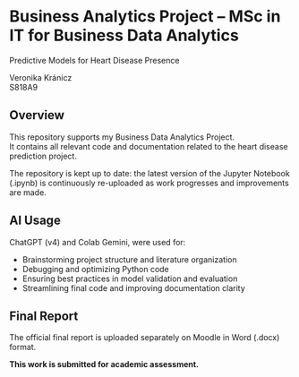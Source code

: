 # Business Analytics Project – MSc in IT for Business Data Analytics
Predictive Models for Heart Disease Presence 

Veronika Kránicz  
S818A9

## Overview
This repository supports my Business Data Analytics Project.  
It contains all relevant code and documentation related to the heart disease prediction project.

The repository is kept up to date: the latest version of the Jupyter Notebook (.ipynb) is continuously re-uploaded as work progresses and improvements are made.

## AI Usage
 ChatGPT (v4) and Colab Gemini, were used for:
- Brainstorming project structure and literature organization
- Debugging and optimizing Python code
- Ensuring best practices in model validation and evaluation
- Streamlining final code and improving documentation clarity

## Final Report
The official final report is uploaded separately on Moodle in Word (.docx) format.

**This work is submitted for academic assessment.**
